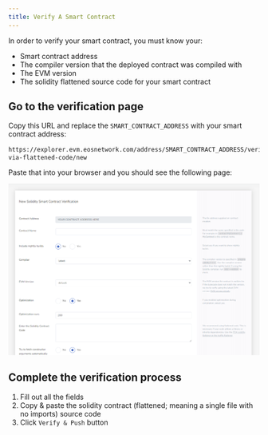 ```yaml
---
title: Verify A Smart Contract
---
```


In order to verify your smart contract, you must know your:

- Smart contract address
- The compiler version that the deployed contract was compiled with
- The EVM version
- The solidity flattened source code for your smart contract

## Go to the verification page

Copy this URL and replace the `SMART_CONTRACT_ADDRESS` with your smart contract address:

```
https://explorer.evm.eosnetwork.com/address/SMART_CONTRACT_ADDRESS/verify-via-flattened-code/new
```

Paste that into your browser and you should see the following page:

![verify smart contract](./images/verify_contract.png)

## Complete the verification process

1. Fill out all the fields
3. Copy & paste the solidity contract (flattened; meaning a single file with no imports) source code
4. Click `Verify & Push` button
